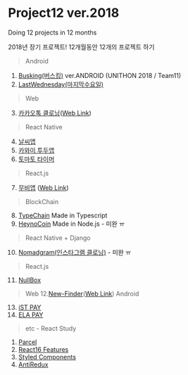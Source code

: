 # Project12 ver.2018

Doing 12 projects in 12 months

2018년 장기 프로젝트!
12개월동안 12개의 프로젝트 하기

> Android
1. [Busking(버스킹)](https://github.com/hyunsikshin/Busking) ver.ANDROID (UNITHON 2018 / Team11)
2. [LastWednesday(마지막수요일)](https://github.com/Nexters/LastWednesday)
> Web
3. [카카오톡 클로닝](https://github.com/HyeonSik/kakao-clone)([Web Link](https://hyunsikshin.github.io/kakao-clone/))
> React Native
4. [날씨앱](https://github.com/hyunsikshin/weather-app)
5. [카와이 투두앱](https://github.com/hyunsikshin/kawai-todo)
6. [토마토 타이머](https://github.com/hyunsikshin/tomato-timer)
> React.js
7. [무비앱](https://github.com/HyeonSik/movie_app) ([Web Link](https://hyunsikshin.github.io/movie_app/))
> BlockChain
8. [TypeChain](https://github.com/hyunsikshin/TypeChain) Made in Typescript
9. [HeynoCoin](https://github.com/hyunsikshin/heynocoin) Made in Node.js - 미완 ㅠ
> React Native + Django
10. [Nomadgram(인스타그램 클로닝)](https://github.com/hyunsikshin/nomadgram) - 미완 ㅠ
> React.js
11. [NullBox](https://github.com/Nexters/nullbox)
> Web
12.[New-Finder](https://github.com/hyunsikshin/new-finder)([Web Link](http://hyunxic.me/new-finder/))
> Android
13. [iST PAY](https://play.google.com/store/apps/details?id=com.cryptomodernart.iampay)
14. [ELA PAY](https://play.google.com/store/apps/details?id=com.elama.elapay)

> etc - React Study
1) [Parcel](https://github.com/hyunsikshin/parcel-sample)
2) [React16 Features](https://github.com/hyunsikshin/master-react16)
3) [Styled Components](https://github.com/hyunsikshin/styled-awesomeness)
4) [AntiRedux](https://github.com/hyunsikshin/antiredux)
